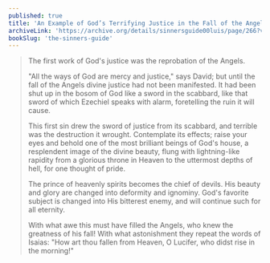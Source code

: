 ```yaml
---
published: true
title: 'An Example of God’s Terrifying Justice in the Fall of the Angels'
archiveLink: 'https://archive.org/details/sinnersguide00luis/page/266?view=theater'
bookSlug: 'the-sinners-guide'
---
```


> The first work of God's justice was the reprobation of the Angels.
>
> "All the ways of God are mercy and justice," says David; but until the fall of the Angels divine justice had not been manifested. It had been shut up in the bosom of God like a sword in the scabbard, like that sword of which Ezechiel speaks with alarm, foretelling the ruin it will cause.
>
> This first sin drew the sword of justice from its scabbard, and terrible was the destruction it wrought. Contemplate its effects; raise your eyes and behold one of the most brilliant beings of God's house, a resplendent image of the divine beauty, flung with lightning-like rapidity from a glorious throne in Heaven to the uttermost depths of hell, for one thought of pride.
>
> The prince of heavenly spirits becomes the chief of devils. His beauty and glory are changed into deformity and ignominy. God's favorite subject is changed into His bitterest enemy, and will continue such for all eternity.
>
> With what awe this must have filled the Angels, who knew the greatness of his fall! With what astonishment they repeat the words of Isaias: "How art thou fallen from Heaven, O Lucifer, who didst rise in the morning!"
